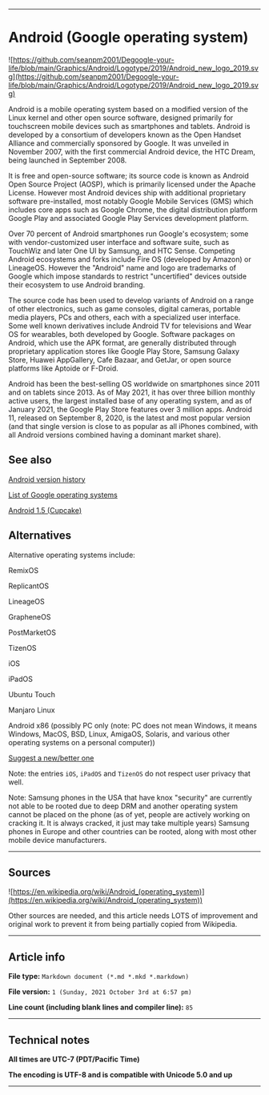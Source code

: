 
***

# Android (Google operating system)

![https://github.com/seanpm2001/Degoogle-your-life/blob/main/Graphics/Android/Logotype/2019/Android_new_logo_2019.svg](https://github.com/seanpm2001/Degoogle-your-life/blob/main/Graphics/Android/Logotype/2019/Android_new_logo_2019.svg)

Android is a mobile operating system based on a modified version of the Linux kernel and other open source software, designed primarily for touchscreen mobile devices such as smartphones and tablets. Android is developed by a consortium of developers known as the Open Handset Alliance and commercially sponsored by Google. It was unveiled in November 2007, with the first commercial Android device, the HTC Dream, being launched in September 2008.

It is free and open-source software; its source code is known as Android Open Source Project (AOSP), which is primarily licensed under the Apache License. However most Android devices ship with additional proprietary software pre-installed, most notably Google Mobile Services (GMS) which includes core apps such as Google Chrome, the digital distribution platform Google Play and associated Google Play Services development platform.

Over 70 percent of Android smartphones run Google's ecosystem; some with vendor-customized user interface and software suite, such as TouchWiz and later One UI by Samsung, and HTC Sense. Competing Android ecosystems and forks include Fire OS (developed by Amazon) or LineageOS. However the "Android" name and logo are trademarks of Google which impose standards to restrict "uncertified" devices outside their ecosystem to use Android branding.

The source code has been used to develop variants of Android on a range of other electronics, such as game consoles, digital cameras, portable media players, PCs and others, each with a specialized user interface. Some well known derivatives include Android TV for televisions and Wear OS for wearables, both developed by Google. Software packages on Android, which use the APK format, are generally distributed through proprietary application stores like Google Play Store, Samsung Galaxy Store, Huawei AppGallery, Cafe Bazaar, and GetJar, or open source platforms like Aptoide or F-Droid.

Android has been the best-selling OS worldwide on smartphones since 2011 and on tablets since 2013. As of May 2021, it has over three billion monthly active users, the largest installed base of any operating system, and as of January 2021, the Google Play Store features over 3 million apps. Android 11, released on September 8, 2020, is the latest and most popular version (and that single version is close to as popular as all iPhones combined, with all Android versions combined having a dominant market share). 

## See also

[Android version history](https://github.com/seanpm2001/Degoogle-your-life/Android-version-history/)

[List of Google operating systems](https://github.com/seanpm2001/Degoogle-your-life/List-of-Google-operating-systems/)

[Android 1.5 (Cupcake)](https://github.com/seanpm2001/Degoogle-your-life/Android-1-5-Cupcake/)

## Alternatives

Alternative operating systems include:

RemixOS

ReplicantOS

LineageOS

GrapheneOS

PostMarketOS

TizenOS

iOS

iPadOS

Ubuntu Touch

Manjaro Linux

Android x86 (possibly PC only (note: PC does not mean Windows, it means Windows, MacOS, BSD, Linux, AmigaOS, Solaris, and various other operating systems on a personal computer))

[Suggest a new/better one](https://github.com/seanpm2001/Degoogle-your-life/issues/)

Note: the entries `iOS`, `iPadOS` and `TizenOS` do not respect user privacy that well.

Note: Samsung phones in the USA that have knox "security" are currently not able to be rooted due to deep DRM and another operating system cannot be placed on the phone (as of yet, people are actively working on cracking it. It is always cracked, it just may take multiple years) Samsung phones in Europe and other countries can be rooted, along with most other mobile device manufacturers.

***

## Sources

![https://en.wikipedia.org/wiki/Android_(operating_system)](https://en.wikipedia.org/wiki/Android_(operating_system))

Other sources are needed, and this article needs LOTS of improvement and original work to prevent it from being partially copied from Wikipedia.

***

## Article info

**File type:** `Markdown document (*.md *.mkd *.markdown)`

**File version:** `1 (Sunday, 2021 October 3rd at 6:57 pm)`

**Line count (including blank lines and compiler line):** `85`

***

## Technical notes

**All times are UTC-7 (PDT/Pacific Time)**

**The encoding is UTF-8 and is compatible with Unicode 5.0 and up**

***
